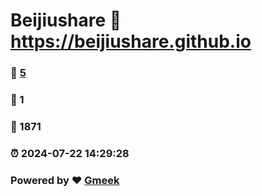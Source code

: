 # Beijiushare :link: https://beijiushare.github.io 
### :page_facing_up: [5](https://beijiushare.github.io/tag.html) 
### :speech_balloon: 1 
### :hibiscus: 1871 
### :alarm_clock: 2024-07-22 14:29:28 
### Powered by :heart: [Gmeek](https://github.com/Meekdai/Gmeek)
